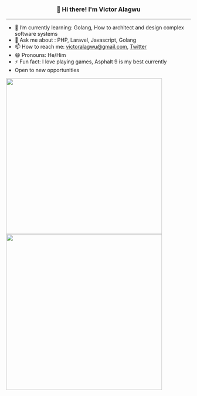 <h3 align="center">👋 Hi there! I'm Victor Alagwu</h3>

---
- 🌱 I’m currently learning: Golang, How to architect and design complex software systems
- 💬 Ask me about : PHP, Laravel, Javascript, Golang
- 📫 How to reach me: victoralagwu@gmail.com, [Twitter](https://twitter.com/victoralagwu)
- 😄 Pronouns: He/Him
- ⚡ Fun fact: I love playing games, Asphalt 9 is my best currently 
- Open to new opportunities 

<a href="https://github.com/VictorAlagwu/gophercises">
  <img src="https://github-readme-stats.vercel.app/api/pin/?username=VictorAlagwu&repo=gophercises" width="425"/>
</a>
<a href="https://github.com/VictorAlagwu/learn-go">
  <img src="https://github-readme-stats.vercel.app/api/pin/?username=VictorAlagwu&repo=learn-go" width="425"/>
</a>

<!--
**VictorAlagwu/VictorAlagwu** is a ✨ _special_ ✨ repository because its `README.md` (this file) appears on your GitHub profile.

Here are some ideas to get you started:

- 🔭 I’m currently working on ...
- 🌱 I’m currently learning ...
- 👯 I’m looking to collaborate on ...
- 🤔 I’m looking for help with ...
- 💬 Ask me about ...
- 📫 How to reach me: ...
- 😄 Pronouns: ...
- ⚡ Fun fact: ...
-->
